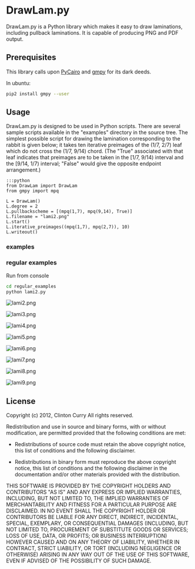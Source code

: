 # DrawLam.py

DrawLam.py is a Python library which makes it easy to draw
laminations, including pullback laminations.  It is capable of
producing PNG and PDF output.

## Prerequisites

This library calls upon [PyCairo][1] and [gmpy][2] for its dark deeds.



In ubuntu:

```bash
pip2 install gmpy --user
```

## Usage

DrawLam.py is designed to be used in Python scripts.  There are
several sample scripts available in the "examples" directory in the
source tree.  The simplest possible script for drawing the lamination
corresponding to the rabbit is given below; it takes ten iterative
preimages of the (1/7, 2/7) leaf which do not cross the (1/7, 9/14)
chord.  (The "True" associated with that leaf indicates that preimages
are to be taken in the [1/7, 9/14) interval and the [9/14, 1/7)
interval; "False" would give the opposite endpoint arrangement.)

    :::python
    from DrawLam import DrawLam
    from gmpy import mpq

    L = DrawLam()
    L.degree = 2
    L.pullbackscheme = [(mpq(1,7), mpq(9,14), True)]
    L.filename = "lami2.png"
    L.start()
    L.iterative_preimages((mpq(1,7), mpq(2,7)), 10)
    L.writeout()
    
### examples    
    
    
### regular examples

Run from console 

```bash
cd regular_examples 
python lami2.py
```


![lami2.png](lami2.png)  

![lami3.png](lami3.png)  


![lami4.png](lami4.png)  

![lami5.png](lami5.png)  

![lami6.png](lami6.png)  

![lami7.png](lami7.png)  


![lami8.png](lami8.png)  

![lami9.png](lami9.png)  

## License

Copyright (c) 2012, Clinton Curry
All rights reserved.

Redistribution and use in source and binary forms, with or without
modification, are permitted provided that the following conditions are
met:

* Redistributions of source code must retain the above copyright
  notice, this list of conditions and the following disclaimer.

* Redistributions in binary form must reproduce the above copyright
  notice, this list of conditions and the following disclaimer in the
  documentation and/or other materials provided with the distribution.

THIS SOFTWARE IS PROVIDED BY THE COPYRIGHT HOLDERS AND CONTRIBUTORS
"AS IS" AND ANY EXPRESS OR IMPLIED WARRANTIES, INCLUDING, BUT NOT
LIMITED TO, THE IMPLIED WARRANTIES OF MERCHANTABILITY AND FITNESS FOR
A PARTICULAR PURPOSE ARE DISCLAIMED. IN NO EVENT SHALL THE COPYRIGHT
HOLDER OR CONTRIBUTORS BE LIABLE FOR ANY DIRECT, INDIRECT, INCIDENTAL,
SPECIAL, EXEMPLARY, OR CONSEQUENTIAL DAMAGES (INCLUDING, BUT NOT
LIMITED TO, PROCUREMENT OF SUBSTITUTE GOODS OR SERVICES; LOSS OF USE,
DATA, OR PROFITS; OR BUSINESS INTERRUPTION) HOWEVER CAUSED AND ON ANY
THEORY OF LIABILITY, WHETHER IN CONTRACT, STRICT LIABILITY, OR TORT
(INCLUDING NEGLIGENCE OR OTHERWISE) ARISING IN ANY WAY OUT OF THE USE
OF THIS SOFTWARE, EVEN IF ADVISED OF THE POSSIBILITY OF SUCH DAMAGE.

[1]: http://cairographics.org/pycairo/
[2]: http://code.google.com/p/gmpy/
